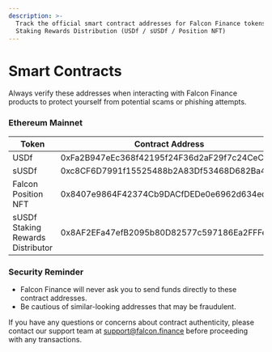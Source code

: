 ```yaml
---
description: >-
  Track the official smart contract addresses for Falcon Finance tokens &
  Staking Rewards Distribution (USDf / sUSDf / Position NFT)
---
```


# Smart Contracts

Always verify these addresses when interacting with Falcon Finance products to protect yourself from potential scams or phishing attempts.

### Ethereum Mainnet

<table><thead><tr><th width="212">Token</th><th>Contract Address</th></tr></thead><tbody><tr><td>USDf</td><td>0xFa2B947eEc368f42195f24F36d2aF29f7c24CeC2</td></tr><tr><td>sUSDf</td><td>0xc8CF6D7991f15525488b2A83Df53468D682Ba4B0</td></tr><tr><td>Falcon Position NFT</td><td>0x8407e9864F42374Cb9DACfDEDe0e6962d634edCB</td></tr><tr><td>sUSDf Staking Rewards Distributor </td><td>0x8AF2EFa47efB2095b80D82577c597186Ea2FFFea</td></tr></tbody></table>

### Security Reminder

* Falcon Finance will never ask you to send funds directly to these contract addresses.
* Be cautious of similar-looking addresses that may be fraudulent.&#x20;



If you have any questions or concerns about contract authenticity, please contact our support team at [support@falcon.finance](mailto:support@falcon.finance) before proceeding with any transactions.
